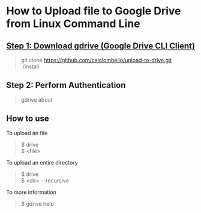 # How to Upload file to Google Drive from Linux Command Line

## [Step 1: Download gdrive (Google Drive CLI Client)](https://github.com/prasmussen/gdrive)

> git clone https://github.com/caiolombello/upload-to-drive.git <br>
> ./install

## Step 2: Perform Authentication

> gdrive about

## How to use

To upload an file
> $ drive <br>
> $ \<file>

To upload an entire directory
> $ drive <br>
> $ \<dir> --recursive

To more information
> $ gdrive help

